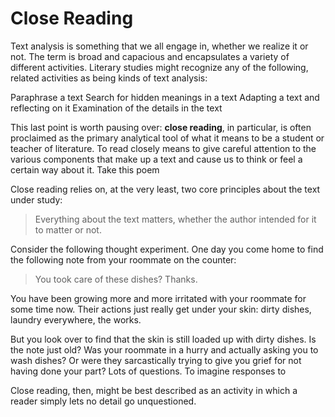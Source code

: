 # Close Reading

Text analysis is something that we all engage in, whether we realize it or not. The term is broad and capacious and encapsulates a variety of different activities. Literary studies might recognize any of the following, related activities as being kinds of text analysis:

Paraphrase a text
Search for hidden meanings in a text
Adapting a text and reflecting on it
Examination of the details in the text

This last point is worth pausing over: **close reading**, in particular, is often proclaimed as the primary analytical tool of what it means to be a student or teacher of literature. To read closely means to give careful attention to the various components that make up a text and cause us to think or feel a certain way about it. Take this poem 

Close reading relies on, at the very least, two core principles about the text under study:

> Everything about the text matters, whether the author intended for it to matter or not.

Consider the following thought experiment. One day you come home to find the following note from your roommate on the counter:

> You took care of these dishes? Thanks.

You have been growing more and more irritated with your roommate for some time now. Their actions just really get under your skin: dirty dishes, laundry everywhere, the works. 

But you look over to find that the skin is still loaded up with dirty dishes. Is the note just old? Was your roommate in a hurry and actually asking you to wash dishes? Or were they sarcastically trying to give you grief for not having done your part? Lots of questions. To imagine responses to 





Close reading, then, might be best described as an activity in which a reader simply lets no detail go unquestioned.